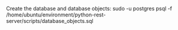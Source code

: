 Create the database and database objects:
sudo -u postgres psql -f /home/ubuntu/environment/python-rest-server/scripts/database_objects.sql 
